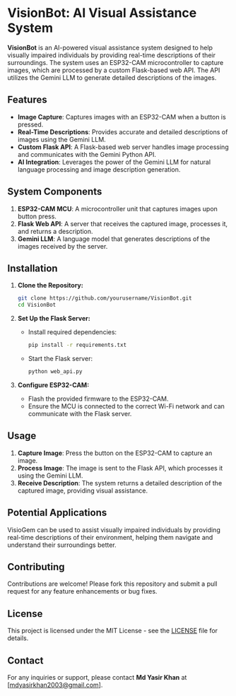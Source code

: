 # VisionBot: AI Visual Assistance System

**VisionBot** is an AI-powered visual assistance system designed to help visually impaired individuals by providing real-time descriptions of their surroundings. The system uses an ESP32-CAM microcontroller to capture images, which are processed by a custom Flask-based web API. The API utilizes the Gemini LLM to generate detailed descriptions of the images.

## Features

- **Image Capture**: Captures images with an ESP32-CAM when a button is pressed.
- **Real-Time Descriptions**: Provides accurate and detailed descriptions of images using the Gemini LLM.
- **Custom Flask API**: A Flask-based web server handles image processing and communicates with the Gemini Python API.
- **AI Integration**: Leverages the power of the Gemini LLM for natural language processing and image description generation.

## System Components

1. **ESP32-CAM MCU**: A microcontroller unit that captures images upon button press.
2. **Flask Web API**: A server that receives the captured image, processes it, and returns a description.
3. **Gemini LLM**: A language model that generates descriptions of the images received by the server.

## Installation

1. **Clone the Repository:**

   ```bash
   git clone https://github.com/yourusername/VisionBot.git
   cd VisionBot
   ```

2. **Set Up the Flask Server:**

   - Install required dependencies:

     ```bash
     pip install -r requirements.txt
     ```

   - Start the Flask server:

     ```bash
     python web_api.py
     ```

3. **Configure ESP32-CAM:**

   - Flash the provided firmware to the ESP32-CAM.
   - Ensure the MCU is connected to the correct Wi-Fi network and can communicate with the Flask server.

## Usage

1. **Capture Image**: Press the button on the ESP32-CAM to capture an image.
2. **Process Image**: The image is sent to the Flask API, which processes it using the Gemini LLM.
3. **Receive Description**: The system returns a detailed description of the captured image, providing visual assistance.

## Potential Applications

VisioGem can be used to assist visually impaired individuals by providing real-time descriptions of their environment, helping them navigate and understand their surroundings better.

## Contributing

Contributions are welcome! Please fork this repository and submit a pull request for any feature enhancements or bug fixes.

## License

This project is licensed under the MIT License - see the [LICENSE](LICENSE) file for details.

## Contact

For any inquiries or support, please contact **Md Yasir Khan** at [mdyasirkhan2003@gmail.com].
